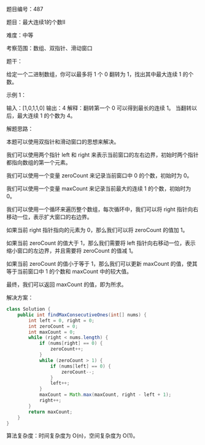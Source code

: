 题目编号：487

题目：最大连续1的个数II

难度：中等

考察范围：数组、双指针、滑动窗口

题干：

给定一个二进制数组，你可以最多将 1 个 0 翻转为 1，找出其中最大连续 1 的个数。

示例 1：

输入：[1,0,1,1,0]
输出：4
解释：翻转第一个 0 可以得到最长的连续 1。
     当翻转以后，最大连续 1 的个数为 4。

解题思路：

本题可以使用双指针和滑动窗口的思想来解决。

我们可以使用两个指针 left 和 right 来表示当前窗口的左右边界，初始时两个指针都指向数组的第一个元素。

我们可以使用一个变量 zeroCount 来记录当前窗口中 0 的个数，初始时为 0。

我们可以使用一个变量 maxCount 来记录当前最大的连续 1 的个数，初始时为 0。

我们可以使用一个循环来遍历整个数组，每次循环中，我们可以将 right 指针向右移动一位，表示扩大窗口的右边界。

如果当前 right 指针指向的元素为 0，那么我们可以将 zeroCount 的值加 1。

如果当前 zeroCount 的值大于 1，那么我们需要将 left 指针向右移动一位，表示缩小窗口的左边界，并且需要将 zeroCount 的值减 1。

如果当前 zeroCount 的值小于等于 1，那么我们可以更新 maxCount 的值，使其等于当前窗口中 1 的个数和 maxCount 中的较大值。

最终，我们可以返回 maxCount 的值，即为所求。

解决方案：

```java
class Solution {
    public int findMaxConsecutiveOnes(int[] nums) {
        int left = 0, right = 0;
        int zeroCount = 0;
        int maxCount = 0;
        while (right < nums.length) {
            if (nums[right] == 0) {
                zeroCount++;
            }
            while (zeroCount > 1) {
                if (nums[left] == 0) {
                    zeroCount--;
                }
                left++;
            }
            maxCount = Math.max(maxCount, right - left + 1);
            right++;
        }
        return maxCount;
    }
}
```

算法复杂度：时间复杂度为 O(n)，空间复杂度为 O(1)。